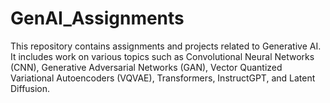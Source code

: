 # GenAI_Assignments
This repository contains assignments and projects related to Generative AI. It includes work on various topics such as Convolutional Neural Networks (CNN), Generative Adversarial Networks (GAN), Vector Quantized Variational Autoencoders (VQVAE), Transformers, InstructGPT, and Latent Diffusion.
